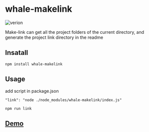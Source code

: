 # whale-makelink
![verion](https://img.shields.io/badge/npm-1.0.7-brightgreen.svg)

Make-link can get all the project folders of the current directory, and generate the project link directory in the readme


## Insatall
```
npm install whale-makelink
```

## Usage
add script in package.json
```
"link": "node ./node_modules/whale-makelink/index.js"
```

```
npm run link
```

## [Demo](https://dev.tencent.com/u/whalexplorer/p/prototype/git/blob/master/README.md)
